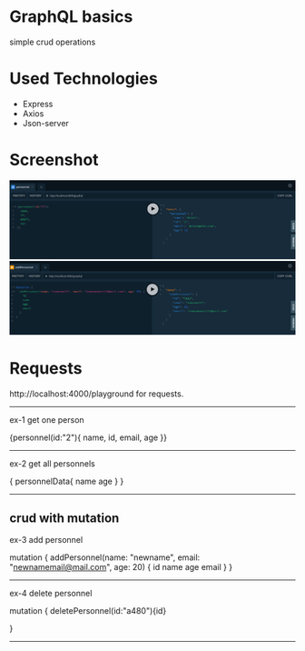 # GraphQL basics 
simple crud operations

# Used Technologies
- Express
- Axios
- Json-server


# Screenshot

![](/1.png)
![](/2.png)

# Requests

http://localhost:4000/playground for requests.


----------------------
ex-1 get one person

{personnel(id:"2"){
  name,
  id,
  email,
  age
}}

----------------------
ex-2 get all personnels

{
  personnelData{
    name
    age
  }
}

-----------------------
crud with mutation 
-----------------------
ex-3 add personnel 

mutation {
  addPersonnel(name: "newname", email: "newnamemail@mail.com", age: 20) {
    id
    name
    age
    email
  }
}

----------------------
ex-4 delete personnel 

mutation {
  deletePersonnel(id:"a480"){id}
  
}

-------------------


